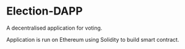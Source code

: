 # Election-DAPP
A decentralised application for voting.

Application is run on Ethereum using Solidity to build smart contract.